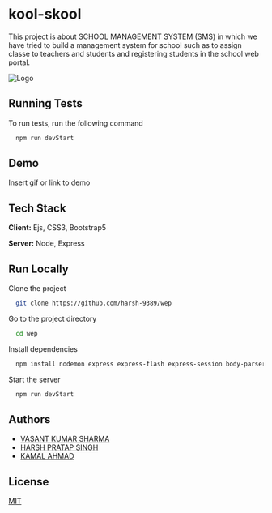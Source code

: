 
# kool-skool

This project is about SCHOOL MANAGEMENT SYSTEM (SMS) in which we have tried to build a management system for school such as to assign classe to teachers and students and registering students in the school web portal.


![Logo](https://github.com/harsh-9389/wep/blob/master/views/INNOVATORS.jpg)


## Running Tests

To run tests, run the following command

```bash
  npm run devStart
```


## Demo

Insert gif or link to demo


## Tech Stack

**Client:** Ejs, CSS3, Bootstrap5

**Server:** Node, Express


## Run Locally

Clone the project

```bash
  git clone https://github.com/harsh-9389/wep
```

Go to the project directory

```bash
  cd wep
```

Install dependencies

```bash
  npm install nodemon express express-flash express-session body-parser passport 
```

Start the server

```bash
  npm run devStart
```


## Authors

- [VASANT KUMAR SHARMA](https://github.com/sharmavasant)
- [HARSH PRATAP SINGH](https://github.com/harsh-9389)
- [KAMAL AHMAD](https://github.com/kk235964)


## License

[MIT](https://choosealicense.com/licenses/mit/)

